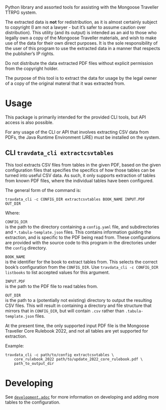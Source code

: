 Python library and assorted tools for assisting with the Mongoose
Traveller TTRPG system.

The extracted data is **not** for redistribution, as it is almost
certainly subject to copyright (I am not a lawyer - but it’s safer to
assume caution over distribution). This utility (and its output) is
intended as an aid to those who legally own a copy of the Mongoose
Traveller materials, and wish to make use of the data for their own
direct purposes. It is the sole responsibility of the user of this
program to use the extracted data in a manner that respects the
publisher’s IP rights.

Do not distribute the data extracted PDF files without explicit
permission from the copyright holder.

The purpose of this tool is to extract the data for usage by the legal
owner of a copy of the original materal that it was extracted from.

# Usage

This package is primarily intended for the provided CLI tools, but API
access is also possible.

For any usage of the CLI or API that involves extracting CSV data from
PDFs, the Java Runtime Environment (JRE) must be installed on the
system.

## CLI `travdata_cli extractcsvtables`

This tool extracts CSV files from tables in the given PDF, based on the
given configuration files that specifies the specifics of how those
tables can be turned into useful CSV data. As such, it only supports
extraction of tables from known PDF files, where the individual tables
have been configured.

The general form of the command is:

    travdata_cli -c CONFIG_DIR extractcsvtables BOOK_NAME INPUT.PDF OUT_DIR

Where:

`CONFIG_DIR`  
is the path to the directory containing a `config.yaml` file, and
subdirectories and `*.tabula-template.json` files. This contains
information guiding the extraction, and is specific to the PDF being
read from. These configurations are provided with the source code to
this program in the directories under the `config` directory.

`BOOK_NAME`  
is the identifier for the book to extract tables from. This selects the
correct book’s configuration from the `CONFIG_DIR`. Use
`travdata_cli -c CONFIG_DIR listbooks` to list accepted values for this
argument.

`INPUT.PDF`  
is the path to the PDF file to read tables from.

`OUT_DIR`  
is the path to a (potentially not existing) directory to output the
resulting CSV files. This will result in containing a directory and file
structure that mirrors that in `CONFIG_DIR`, but will contain `.csv`
rather than `.tabula-template.json` files.

At the present time, the only supported input PDF file is the Mongoose
Traveller Core Rulebook 2022, and not all tables are yet supported for
extraction.

Example:

    travdata_cli -c path/to/config extractcsvtables \
        core_rulebook_2022 path/to/update_2022_core_rulebook.pdf \
        path_to_output_dir

# Developing

See
[`development.adoc`](https://github.com/huin/travdata/blob/main/development.adoc)
for more information on developing and adding more tables to the
configuration.
